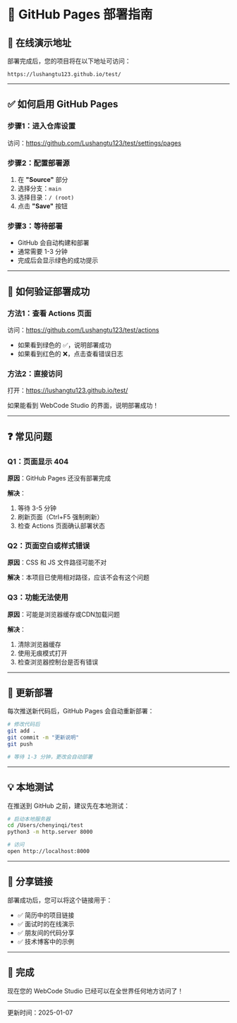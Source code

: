 # 🚀 GitHub Pages 部署指南

## 📍 在线演示地址

部署完成后，您的项目将在以下地址可访问：

```
https://lushangtu123.github.io/test/
```

---

## ✅ 如何启用 GitHub Pages

### 步骤1：进入仓库设置

访问：https://github.com/Lushangtu123/test/settings/pages

### 步骤2：配置部署源

1. 在 **"Source"** 部分
2. 选择分支：`main`
3. 选择目录：`/ (root)`
4. 点击 **"Save"** 按钮

### 步骤3：等待部署

- GitHub 会自动构建和部署
- 通常需要 1-3 分钟
- 完成后会显示绿色的成功提示

---

## 🎯 如何验证部署成功

### 方法1：查看 Actions 页面

访问：https://github.com/Lushangtu123/test/actions

- 如果看到绿色的 ✅，说明部署成功
- 如果看到红色的 ❌，点击查看错误日志

### 方法2：直接访问

打开：https://lushangtu123.github.io/test/

如果能看到 WebCode Studio 的界面，说明部署成功！

---

## ❓ 常见问题

### Q1：页面显示 404

**原因**：GitHub Pages 还没有部署完成

**解决**：
1. 等待 3-5 分钟
2. 刷新页面（Ctrl+F5 强制刷新）
3. 检查 Actions 页面确认部署状态

### Q2：页面空白或样式错误

**原因**：CSS 和 JS 文件路径可能不对

**解决**：本项目已使用相对路径，应该不会有这个问题

### Q3：功能无法使用

**原因**：可能是浏览器缓存或CDN加载问题

**解决**：
1. 清除浏览器缓存
2. 使用无痕模式打开
3. 检查浏览器控制台是否有错误

---

## 🔄 更新部署

每次推送新代码后，GitHub Pages 会自动重新部署：

```bash
# 修改代码后
git add .
git commit -m "更新说明"
git push

# 等待 1-3 分钟，更改会自动部署
```

---

## 💡 本地测试

在推送到 GitHub 之前，建议先在本地测试：

```bash
# 启动本地服务器
cd /Users/chenyinqi/test
python3 -m http.server 8000

# 访问
open http://localhost:8000
```

---

## 📱 分享链接

部署成功后，您可以将这个链接用于：

- ✅ 简历中的项目链接
- ✅ 面试时的在线演示
- ✅ 朋友间的代码分享
- ✅ 技术博客中的示例

---

## 🎉 完成

现在您的 WebCode Studio 已经可以在全世界任何地方访问了！

---

更新时间：2025-01-07
